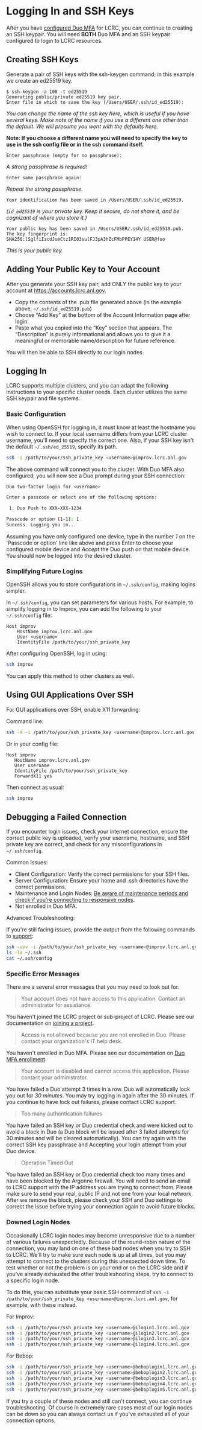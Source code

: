 # Logging In and SSH Keys

After you have [configured Duo MFA](mfa.md) for LCRC, you can continue to creating an SSH keypair. You will need **BOTH** Duo MFA and an SSH keypair configured to login to LCRC resources.

## Creating SSH Keys

Generate a pair of SSH keys with the ssh-keygen command; in this example we create an ed25519 key.

```console
$ ssh-keygen -a 100 -t ed25519
Generating public/private ed25519 key pair.
Enter file in which to save the key (/Users/USER/.ssh/id_ed25519):
```

*You can change the name of the ssh key here, which is useful if you have several keys. Make note of the name if you use a different one other than the default.  We will presume you went with the defaults here.*

 **Note: If you choose a different name you will need to specify the key to use in the ssh config file or in the ssh command itself.**

```console
Enter passphrase (empty for no passphrase):
```

*A strong passphrase is required!*

```console
Enter same passphrase again:
```

*Repeat the strong passphrase.*

```console
Your identification has been saved in /Users/USER/.ssh/id_ed25519.
```

*(`id_ed25519` is your private key. Keep it secure, do not share it, and be cognizant of where you store it.)*

```console
Your public key has been saved in /Users/USER/.ssh/id_ed25519.pub.
The key fingerprint is:
SHA256:lSglfiIzcdJumCtz1RI03sulFJ3pA3hZcFMbPPEY14Y USER@foo
```

*This is your public key.*

## Adding Your Public Key to Your Account

After you generate your SSH key pair, add ONLY the public key to your account at <https://accounts.lcrc.anl.gov>.

* Copy the contents of the .pub file generated above (in the example above, `~/.ssh/id_ed25519.pub`)
* Choose “Add Key” at the bottom of the Account Information page after login.
* Paste what you copied into the “Key” section that appears.  The “Description” is purely informational and allows you to give it a meaningful or memorable name/description for future reference.

You will then be able to SSH directly to our login nodes.

## Logging In

LCRC supports multiple clusters, and you can adapt the following instructions to your specific cluster needs. Each cluster utilizes the same SSH keypair and file systems.

### Basic Configuration

When using OpenSSH for logging in, it must know at least the hostname you wish to connect to. If your local username differs from your LCRC cluster username, you'll need to specify the correct one. Also, if your SSH key isn't the default `~/.ssh/ed_25519`, specify its path.

```sh
ssh -i /path/to/your/ssh_private_key <username>@improv.lcrc.anl.gov
```

The above command will connect you to the cluster. With Duo MFA also configured, you will now see a Duo prompt during your SSH connection:

```sh
Duo two-factor login for <username>

Enter a passcode or select one of the following options:

 1. Duo Push to XXX-XXX-1234

Passcode or option (1-1): 1
Success. Logging you in...
```

Assuming you have only configured one device, type in the number *1* on the 'Passcode or option' line like above and press Enter to choose your configured mobile device and *Accept* the Duo push on that mobile device. You should now be logged into the desired cluster.

### Simplifying Future Logins

OpenSSH allows you to store configurations in `~/.ssh/config`, making logins simpler.

In `~/.ssh/config`, you can set parameters for various hosts. For example, to simplify logging in to Improv, you can add the following to your `~/.ssh/config` file:

```ssh
Host improv
    HostName improv.lcrc.anl.gov
    User <username>
    IdentityFile /path/to/your/ssh_private_key
```

After configuring OpenSSH, log in using:

```sh
ssh improv
```

You can apply this method to other clusters as well.

## Using GUI Applications Over SSH

For GUI applications over SSH, enable X11 forwarding:

Command line:

```sh
ssh -X -i /path/to/your/ssh_private_key <username>@improv.lcrc.anl.gov
```

Or in your config file:

```ssh
Host improv
   HostName improv.lcrc.anl.gov
   User username
   IdentityFile /path/to/your/ssh_private_key
   ForwardX11 yes
```

Then connect as usual:

```sh
ssh improv
```

## Debugging a Failed Connection

If you encounter login issues, check your internet connection, ensure the correct public key is uploaded, verify your username, hostname, and SSH private key are correct, and check for any misconfigurations in `~/.ssh/config`.

Common Issues:

* Client Configuration: Verify the correct permissions for your SSH files.
* Server Configuration: Ensure your home and .ssh directories have the correct permissions.
* Maintenance and Login Nodes: [Be aware of maintenance periods and check if you're connecting to responsive nodes](../best-practices-and-policies/monthly-maintenance-day.md).
* Not enrolled in Duo MFA.

Advanced Troubleshooting:

If you're still facing issues, provide the output from the following commands to [support](mailto:support@lcrc.anl.gov):

```sh
ssh -vvv -i /path/to/your/ssh_private_key <username>@improv.lcrc.anl.gov
ls -la ~/.ssh
cat ~/.ssh/config
```

### Specific Error Messages

There are a several error messages that you may need to look out for.

> Your account does not have access to this application. Contact an administrator for assistance.

You haven't joined the LCRC project or sub-project of LCRC. Please see our documentation on [joining a project](../project-management/#join-an-existing-lcrc-project).

> Access is not allowed because you are not enrolled in Duo. Please contact your organization's IT help desk.

You haven't enrolled in Duo MFA. Please see our documentation on [Duo MFA enrollment](mfa.md).

> Your account is disabled and cannot access this application. Please contact your administrator.

You have failed a Duo attempt 3 times in a row. Duo will automatically lock you out for *30 minutes*. You may try logging in again after the 30 minutes. If you continue to have lock out failures, please contact LCRC support.

> Too many authentication failures

You have failed an SSH key or Duo credential check and were kicked out to avoid a block in Duo (a Duo block will be issued after 3 failed attempts for 30 minutes and will be cleared automatically). You can try again with the correct SSH key passphrase and Accepting your login attempt from your Duo device.

> Operation Timed Out

You have failed an SSH key or Duo credential check too many times and have been blocked by the Argonne firewall. You will need to send an email to LCRC support with the IP address you are trying to connect from. Please make sure to send your real, public IP and not one from your local network. After we remove the block, please check your SSH and Duo settings to correct the issue before trying your connection again to avoid future blocks.

### Downed Login Nodes

Occasionally LCRC login nodes may become unresponsive due to a number of various failures unexpectedly. Because of the round-robin nature of the connection, you may land on one of these bad nodes when you try to SSH to LCRC. We'll try to make sure each node is up at all times, but you may attempt to connect to the clusters during this unexpected down time. To test whether or not the problem is on your end or on the LCRC side and if you've already exhausted the other troubleshooting steps, try to connect to a specific login node.

To do this, you can substitute your basic SSH command of `ssh -i /path/to/your/ssh_private_key <username>@improv.lcrc.anl.gov`, for example, with these instead.

For Improv:

```sh
ssh -i /path/to/your/ssh_private_key <username>@ilogin1.lcrc.anl.gov
ssh -i /path/to/your/ssh_private_key <username>@ilogin2.lcrc.anl.gov
ssh -i /path/to/your/ssh_private_key <username>@ilogin3.lcrc.anl.gov
ssh -i /path/to/your/ssh_private_key <username>@ilogin4.lcrc.anl.gov
```

For Bebop:

```sh
ssh -i /path/to/your/ssh_private_key <username>@beboplogin1.lcrc.anl.gov
ssh -i /path/to/your/ssh_private_key <username>@beboplogin2.lcrc.anl.gov
ssh -i /path/to/your/ssh_private_key <username>@beboplogin3.lcrc.anl.gov
ssh -i /path/to/your/ssh_private_key <username>@beboplogin4.lcrc.anl.gov
ssh -i /path/to/your/ssh_private_key <username>@beboplogin5.lcrc.anl.gov
```

If you try a couple of these nodes and still can't connect, you can continue troubleshooting. Of course in extremely rare cases most of our login nodes can be down so you can always contact us if you've exhausted all of your connection options.
